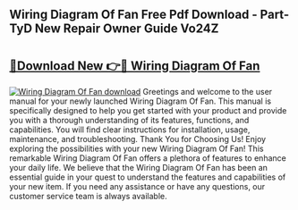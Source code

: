 ## Wiring Diagram Of Fan Free Pdf Download - Part-TyD New Repair Owner Guide Vo24Z

# <h2><a href="http://dfrvad.blite.top/?on=Wiring+Diagram+Of+Fan">🔗Download New 👉🔴 Wiring Diagram Of Fan</a></h2>

[![Wiring Diagram Of Fan download](https://i.imgur.com/lujVjoI.png)](http://dfrvad.blite.top/?on=Wiring+Diagram+Of+Fan)
Greetings and welcome to the user manual for your newly launched Wiring Diagram Of Fan. This manual is specifically designed to help you get started with your product and provide you with a thorough understanding of its features, functions, and capabilities. You will find clear instructions for installation, usage, maintenance, and troubleshooting. Thank You for Choosing Us! Enjoy exploring the possibilities with your new Wiring Diagram Of Fan! This remarkable Wiring Diagram Of Fan offers a plethora of features to enhance your daily life. We believe that the Wiring Diagram Of Fan has been an essential guide in your quest to understand the features and capabilities of your new item. If you need any assistance or have any questions, our customer service team is always available.
